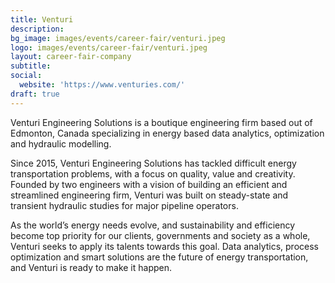 ```yaml
---
title: Venturi
description: 
bg_image: images/events/career-fair/venturi.jpeg
logo: images/events/career-fair/venturi.jpeg
layout: career-fair-company
subtitle: 
social:
  website: 'https://www.venturies.com/'
draft: true
---
```

Venturi Engineering Solutions is a boutique engineering firm based out of Edmonton, Canada specializing in energy based data analytics, optimization and hydraulic modelling.

Since 2015, Venturi Engineering Solutions has tackled difficult energy transportation problems, with a focus on quality, value and creativity. Founded by two engineers with a vision of building an efficient and streamlined engineering firm, Venturi was built on steady-state and transient hydraulic studies for major pipeline operators.

As the world’s energy needs evolve, and sustainability and efficiency become top priority for our clients, governments and society as a whole, Venturi seeks to apply its talents towards this goal. Data analytics, process optimization and smart solutions are the future of energy transportation, and Venturi is ready to make it happen.
